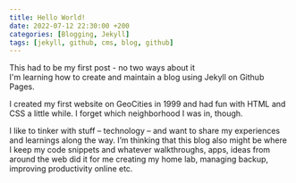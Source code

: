 ```yaml
---
title: Hello World!
date: 2022-07-12 22:30:00 +200
categories: [Blogging, Jekyll]
tags: [jekyll, github, cms, blog, github]
---
```



This had to be my first post - no two ways about it\
I'm learning how to create and maintain a blog using Jekyll on Github Pages.  

I created my first website on GeoCities in 1999 and had fun with HTML and CSS a little while. I forget which neighborhood I was in, though.  

I like to tinker with stuff – technology – and want to share my experiences and learnings along the way. I’m thinking that this blog also might be where I keep my code snippets and whatever walkthroughs, apps, ideas from around the web did it for me creating my home lab, managing backup, improving productivity online etc.  